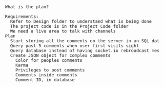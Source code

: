 <pre>
What is the plan?

Requirements:
  Refer to Design folder to understand what is being done
  The project code is in the Project Code folder
  We need a live area to talk with channels
Plan
  Start storing all the comments on the server in an SQL database
  Query past 5 comments when user first visits sight
  Query database instead of having socket.io rebroadcast messages
  Create JSON object for complex comments
    Color for peoples comments
    Karma
    Privileges to post comments
    Comments inside comments
    Comment ID, in database

</pre>
